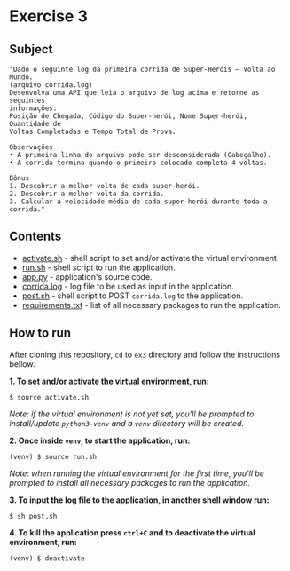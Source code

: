 # Exercise 3

## Subject

	"Dado o seguinte log da primeira corrida de Super-Heróis – Volta ao Mundo.
	(arquivo corrida.log)
	Desenvolva uma API que leia o arquivo de log acima e retorne as seguintes
	informações:
	Posição de Chegada, Código do Super-herói, Nome Super-herói, Quantidade de
	Voltas Completadas e Tempo Total de Prova.

	Observações
	• A primeira linha do arquivo pode ser desconsiderada (Cabeçalho).
	• A corrida termina quando o primeiro colocado completa 4 voltas.

	Bônus
	1. Descobrir a melhor volta de cada super-herói.
	2. Descobrir a melhor volta da corrida.
	3. Calcular a velocidade média de cada super-herói durante toda a corrida."

## Contents

* [activate.sh](activate.sh) - shell script to set and/or activate the virtual environment.
* [run.sh](run.sh) - shell script to run the application.
* [app.py](app.py) - application's source code.
* [corrida.log](corrida.log) - log file to be used as input in the application.
* [post.sh](post.sh) - shell script to POST `corrida.log` to the application.
* [requirements.txt](requirements.txt) - list of all necessary packages to run the application.

## How to run

After cloning this repository, `cd` to `ex3` directory and follow the instructions bellow.

**1. To set and/or activate the virtual environment, run:**
```
$ source activate.sh
```
*Note: if the virtual environment is not yet set, you'll be prompted to install/update `python3-venv` and a `venv` directory will be created.*

**2. Once inside `venv`, to start the application, run:**
```
(venv) $ source run.sh
```
*Note: when running the virtual environment for the first time, you'll be prompted to install all necessary packages to run the application.*

**3. To input the log file to the application, in another shell window run:**
```
$ sh post.sh
```

**4. To kill the application press `ctrl+C` and to deactivate the virtual environment, run:**
```
(venv) $ deactivate
```

